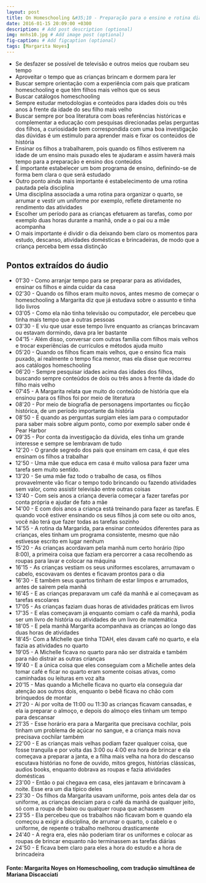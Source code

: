 ```yaml
---
layout: post
title: On Homeschooling &#35;10 - Preparação para o ensino e rotina diária 
date: 2016-01-15 20:09:00 +0300
description: # Add post description (optional)
img: mnhs10.jpg # Add image post (optional)
fig-caption: # Add figcaption (optional)
tags: [Margarita Noyes]
---
```


* Se desfazer se possível de televisão e outros meios que roubam seu tempo
* Aproveitar o tempo que as crianças brincam e dormem para ler
* Buscar sempre orientação com a experiência com pais que praticam homeschooling e que têm filhos mais velhos que os seus
* Buscar catálogos homeschooling
* Sempre estudar metodologias e conteúdos para idades dois ou três anos à frente da idade do seu filho mais velho
* Buscar sempre por boa literatura com boas referências históricas e complementar a educação com pesquisas direcionadas pelas perguntas dos filhos, a curiosidade bem correspondida com uma boa investigação das dúvidas é um estímulo para aprender mais e fixar os conteúdos de história
* Ensinar os filhos a trabalharem, pois quando os filhos estiverem na idade de um ensino mais puxado eles te ajudaram e assim haverá mais tempo para a preparação e ensino dos conteúdos
* É importante estabelecer um bom programa de ensino, definindo-se de forma bem clara o que será estudado
* Outro ponto ainda mais importante é estabelecimento de uma rotina pautada pela disciplina
* Uma disciplina associada a uma rotina para organizar o quarto, se arrumar e vestir um uniforme por exemplo, reflete diretamente no rendimento das atividades
* Escolher um período para as crianças efetuarem as tarefas, como por exemplo duas horas durante a manhã, onde a o pai ou a mãe acompanha
* O mais importante é dividir o dia deixando bem claro os momentos para estudo, descanso, atividades domésticas e brincadeiras, de modo que a criança perceba bem essa distinção

## Pontos extraídos do áudio

* 01'30 - Como arranjar tempo para se preparar para as atividades, ensinar os filhos e ainda cuidar da casa
* 02'30 - Quando os filhos eram muito novos, antes mesmo de começar o homeschooling a Margarita diz que já estudava sobre o assunto e tinha lido livros
* 03'05 - Como ela não tinha televisão ou computador, ele percebeu que tinha mais tempo que a outras pessoas
* 03'30 - E viu que usar esse tempo livre enquanto as crianças brincavam ou estavam dormindo, dava pra ler bastante
* 04'15 - Além disso, conversar com outras família com filhos mais velhos e trocar experiências de currículos e métodos ajuda muito
* 05'20 - Quando os filhos ficam mais velhos, que o ensino fica mais puxado, aí realmente o tempo fica menor, mas ela disse que recorreu aos catálogos homeschooling
* 06'20 - Sempre pesquisar idades acima das idades dos filhos, buscando sempre conteúdos de dois ou três anos à frente da idade do filho mais velho
* 07'45 - A Margarita relata que muito do conteúdo de história que ela ensinou para os filhos foi por meio de literatura
* 08'20 - Por meio de biografia de personagens importantes ou ficção histórica, de um período importante da história
* 08'50 - E quando as perguntas surgiam eles iam para o computador para saber mais sobre algum ponto, como por exemplo saber onde é Pear Harbor
* 09'35 - Por conta da investigação da dúvida, eles tinha um grande interesse e sempre se lembravam de tudo
* 12'20 - O grande segredo dos pais que ensinam em casa, é que eles ensinam os filhos a trabalhar
* 12'50 - Uma mãe que educa em casa é muito valiosa para fazer uma tarefa sem muito sentido.
* 13'20 - Se uma mãe faz todo o trabalho de casa, os filhos provavelmente  vão ficar o tempo todo brincando ou fazendo atividades sem valor, como assistir televisão entre outras coisas
* 13'40 - Com seis anos a criança deveria começar a fazer tarefas por conta própria e ajudar de fato a mãe
* 14'00 - E com dois anos a criança está treinando para fazer as tarefas. E quando você estiver ensinando os seus filhos já com sete ou oito anos, você não terá que fazer todas as tarefas sozinho
* 14'55 - A rotina da Margarida, para ensinar conteúdos diferentes para as crianças, eles tinham um programa consistente, mesmo que não estivesse escrito em lugar nenhum
* 15'20 - As crianças acordavam pela manhã num certo horário (tipo 8:00), a primeira coisa que faziam era percorrer a casa recolhendo as roupas para lavar e colocar na máquina
* 16'15 - As crianças vestiam os seus uniformes escolares, arrumavam o cabelo, escovavam os dentes e ficavam prontos para o dia
* 16'30 - E também seus quartos tinham de estar limpos e arrumados, antes de saírem pela manhã
* 16'45 - E as crianças preparavam um café da manhã e aí começavam as tarefas escolares
* 17'05 - As crianças faziam duas horas de atividades práticas em livros
* 17'35 - E elas começavam já enquanto comiam o café da manhã, podia ser um livro de história ou atividades de um livro de matemática
* 18'05 - E pela manhã Margarita acompanhava as crianças ao longo das duas horas de atividades
* 18'45- Com a Michelle que tinha TDAH, eles davam café no quarto, e ela fazia as atividades no quarto
* 19'05 - A Michelle ficava no quarto para não ser distraída e também para não distrair as outras crianças
* 19'40 - E a única coisa que eles conseguiam com a Michelle antes dela tomar café e ficar no quarto eram somente coisas ativas, como caminhadas ou leituras em voz alta
* 20'15 - Mas quando a Michelle ficava no quarto ela conseguia dar atenção aos outros dois, enquanto o bebê ficava no chão com brinquedos de montar
* 21'20 - Aí por volta de 11:00 ou 11:30 as crianças ficavam cansadas, e ela ia preparar o almoço, e depois do almoço eles tinham um tempo para descansar
* 21'35 - Esse horário era para a Margarita que precisava cochilar, pois tinham um problema de açúcar no sangue, e a criança mais nova precisava cochilar também
* 22'00 - E as crianças mais velhas podiam fazer qualquer coisa, que fosse tranquila e por volta das 3:00 ou 4:00 era hora de brincar e ela começava a preparar a janta, e a filha mais velha na hora do descanso escutava histórias no fone de ouvido, mitos gregos, histórias clássicas, audios books, enquanto dobrava as roupas e fazia atividades domésticas
* 23'00 - Então o pai chegava em casa, eles jantavam e brincavam à noite. Esse era um dia típico deles
* 23'30 - Os filhos da Margarita usavam uniforme, pois antes dela dar os uniforme, as crianças desciam para o café da manhã de qualquer jeito, só com a roupa de baixo ou qualquer roupa que achassem
* 23'55 - Ela percebeu que os trabalhos não ficavam bom e quando ela começou a exigir a disciplina, de arrumar o quarto, o cabelo e o uniforme, de repente o trabalho melhorou drasticamente
* 24'40 - A regra era, eles não poderiam tirar os uniformes e colocar as roupas de brincar enquanto não terminassem as tarefas diárias
* 24'50 - E ficava bem claro para eles a hora do estudo e a  hora de brincadeira

#### Fonte: Margarita Noyes on Homeschooling,  com tradução simultânea de Mariana Discacciati